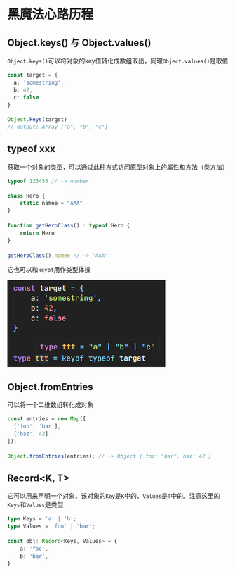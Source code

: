 # 黑魔法心路历程

## Object.keys() 与 Object.values()

`Object.keys()`可以将对象的key值转化成数组取出，同理`Object.values()`是取值

```ts
const target = {
  a: 'somestring',
  b: 42,
  c: false
}

Object.keys(target)
// output: Array ["a", "b", "c"]
```

## typeof xxx

获取一个对象的类型，可以通过此种方式访问原型对象上的属性和方法（类方法）

```ts
typeof 123456 // -> number

class Hero {
    static namee = "AAA"
}

function getHeroClass() : typeof Hero {
    return Hero
}

getHeroClass().namee // -> "AAA"
```

它也可以和`keyof`用作类型体操

![](img/2021-05-28-20-51-03.png)

## Object.fromEntries

可以将一个二维数组转化成对象

```ts
const entries = new Map([
  ['foo', 'bar'],
  ['baz', 42]
]);

Object.fromEntries(entries); // -> Object { foo: "bar", baz: 42 }
```

## Record<K, T>

它可以用来声明一个对象，该对象的`Key`是`K`中的，`Values`是`T`中的。注意这里的`Keys`和`Values`是类型

```ts
type Keys = 'a' | 'b';
type Values = 'foo' | 'bar';

const obj: Record<Keys, Values> = {
    a: 'foo',
    b: 'bar',
}
```